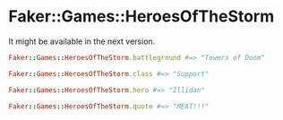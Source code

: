 # Faker::Games::HeroesOfTheStorm

It might be available in the next version.

```ruby
Faker::Games::HeroesOfTheStorm.battleground #=> "Towers of Doom"

Faker::Games::HeroesOfTheStorm.class #=> "Support"

Faker::Games::HeroesOfTheStorm.hero #=> "Illidan"

Faker::Games::HeroesOfTheStorm.quote #=> "MEAT!!!"
```

